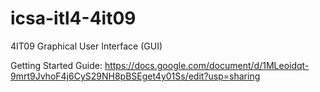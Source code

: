 # icsa-itl4-4it09
4IT09 Graphical User Interface (GUI)

Getting Started Guide: https://docs.google.com/document/d/1MLeoidqt-9mrt9JvhoF4j6CyS29NH8pBSEget4y01Ss/edit?usp=sharing